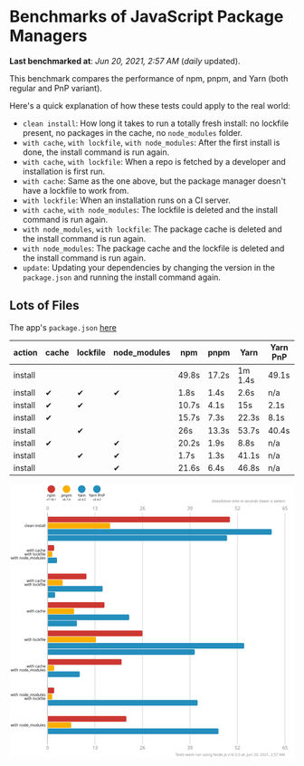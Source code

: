 # Benchmarks of JavaScript Package Managers

**Last benchmarked at**: _Jun 20, 2021, 2:57 AM_ (_daily_ updated).

This benchmark compares the performance of npm, pnpm, and Yarn (both regular and PnP variant).

Here's a quick explanation of how these tests could apply to the real world:

- `clean install`: How long it takes to run a totally fresh install: no lockfile present, no packages in the cache, no `node_modules` folder.
- `with cache`, `with lockfile`, `with node_modules`: After the first install is done, the install command is run again.
- `with cache`, `with lockfile`: When a repo is fetched by a developer and installation is first run.
- `with cache`: Same as the one above, but the package manager doesn't have a lockfile to work from.
- `with lockfile`: When an installation runs on a CI server.
- `with cache`, `with node_modules`: The lockfile is deleted and the install command is run again.
- `with node_modules`, `with lockfile`: The package cache is deleted and the install command is run again.
- `with node_modules`: The package cache and the lockfile is deleted and the install command is run again.
- `update`: Updating your dependencies by changing the version in the `package.json` and running the install command again.

## Lots of Files

The app's `package.json` [here](https://github.com/pnpm/pnpm.github.io/blob/main/benchmarks/fixtures/alotta-files/package.json)

| action  | cache | lockfile | node_modules| npm | pnpm | Yarn | Yarn PnP |
| ---     | ---   | ---      | ---         | --- | ---  | ---  | ---      |
| install |       |          |             | 49.8s | 17.2s | 1m 1.4s | 49.1s |
| install | ✔     | ✔        | ✔           | 1.8s | 1.4s | 2.6s | n/a |
| install | ✔     | ✔        |             | 10.7s | 4.1s | 15s | 2.1s |
| install | ✔     |          |             | 15.7s | 7.3s | 22.3s | 8.1s |
| install |       | ✔        |             | 26s | 13.3s | 53.7s | 40.4s |
| install | ✔     |          | ✔           | 20.2s | 1.9s | 8.8s | n/a |
| install |       | ✔        | ✔           | 1.7s | 1.3s | 41.1s | n/a |
| install |       |          | ✔           | 21.6s | 6.4s | 46.8s | n/a |

![Graph of the alotta-files results](../../static/img/benchmarks/alotta-files.svg)